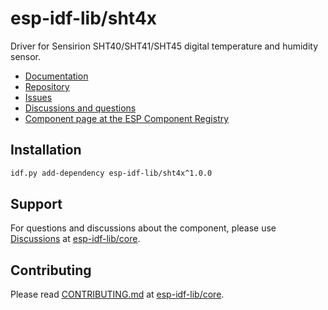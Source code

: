# esp-idf-lib/sht4x

Driver for Sensirion SHT40/SHT41/SHT45 digital temperature and humidity sensor.

* [Documentation](https://esp-idf-lib.github.io/sht4x/)
* [Repository](https://github.com/esp-idf-lib/sht4x)
* [Issues](https://github.com/esp-idf-lib/sht4x/issues)
* [Discussions and questions](https://github.com/esp-idf-lib/core/discussions)
* [Component page at the ESP Component Registry](https://components.espressif.com/components/esp-idf-lib/sht4x)

## Installation

```sh
idf.py add-dependency esp-idf-lib/sht4x^1.0.0
```

## Support

For questions and discussions about the component, please use
[Discussions](https://github.com/esp-idf-lib/core/discussions)
at [esp-idf-lib/core](https://github.com/esp-idf-lib/core).

## Contributing

Please read [CONTRIBUTING.md](https://github.com/esp-idf-lib/core/blob/main/CONTRIBUTING.md)
at [esp-idf-lib/core](https://github.com/esp-idf-lib/core).
